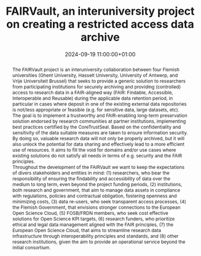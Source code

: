 ---
abstract: "The FAIRVault project is an interuniversity collaboration between four
  Flemish universities (Ghent University, Hasselt University, University of Antwerp,
  and Vrije Universiteit Brussel) that seeks to provide a generic solution to researchers
  from participating institutions for securely archiving and providing (controlled)
  access to research data in a FAIR-aligned way (FAIR: Findable, Accessible, Interoperable
  and Reusable) during the applicable data retention period, in particular in cases
  where deposit in one of the existing external data repositories is not/less appropriate
  or feasible (e.g. for sensitive data, large datasets, etc). \n\nThe goal is to implement
  a trustworthy and FAIR-enabling long-term preservation solution endorsed by research
  communities at partner institutions, implementing best practices certified by the
  CoreTrustSeal. Based on the confidentiality and sensitivity of the data suitable
  measures are taken to ensure information security. By doing so, valuable research
  data will not only be properly archived, but it will also unlock the potential for
  data sharing and effectively lead to a more efficient use of resources. It aims
  to fill the void for domains and/or use cases where existing solutions do not satisfy
  all needs in terms of e.g. security and the FAIR principles. \n\nThroughout the
  development of the FAIRVault we want to keep the expectations of divers stakeholders
  and entities in mind: (1) researchers, who bear the responsibility of ensuring the
  findability and accessibility of data over the medium to long term, even beyond
  the project funding periods, (2) institutions, both research and government, that
  aim to manage data assets in compliance with regulations, policies and contractual
  obligation, fostering openness and minimizing costs, (3)  data re-users, who seek
  transparent access processes, (4) the Flemish Government, that envisions stronger
  connections to the European Open Science Cloud, (5) FOSB/FRDN members, who seek
  cost effective solutions for Open Science KPI targets, (6) research funders, who
  prioritize  ethical and legal data management aligned with the FAIR principles,
  (7) the European Open Science Cloud, that aims to streamline research data infrastructure
  through interoperability principles and standards, and (8) other research institutions,
  given the aim to provide an operational service beyond the initial consortium."
creators:
- Ine Moerman
- Jacob Laureyns
- Jef Peeters
- Jone Paesmans
- Kevin Michael Leonard
- Myriam Mertens
- Nicky Daniels
- Philippe Moens
- Sybren Slegers
- Thomas Van de Velde
date: 2024-09-19 11:00:00+01:00
document_url: https://drive.google.com/file/d/1cr3DC_ZQXWzHHYT-YHR59_XqRSbpk29x/view?usp=drive_link
grand_parent: iPRES
institutions: []
keywords:
- managing access
- start 2 preserve
landing_page_url: https://zenodo.org/records/13641958
language: eng
layout: publication
license: Creative Commons Attribution 4.0 (CC-BY-4.0)
notes_url: ''
parent: iPRES 2024
publication_type: poster
size: null
slides_url: ''
source_name: iPRES
stream_url: ''
title: FAIRVault, an interuniversity project on creating a restricted access data
  archive
year: 2024
---